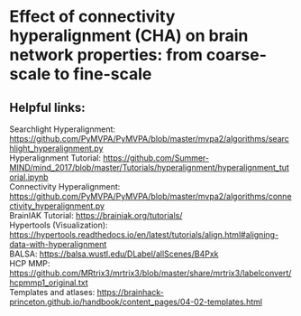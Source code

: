 # Effect of connectivity hyperalignment (CHA) on brain network properties: from coarse-scale to fine-scale

## Helpful links: <br />
Searchlight Hyperalignment: https://github.com/PyMVPA/PyMVPA/blob/master/mvpa2/algorithms/searchlight_hyperalignment.py <br />
Hyperalignment Tutorial: https://github.com/Summer-MIND/mind_2017/blob/master/Tutorials/hyperalignment/hyperalignment_tutorial.ipynb <br />
Connectivity Hyperalignment: https://github.com/PyMVPA/PyMVPA/blob/master/mvpa2/algorithms/connectivity_hyperalignment.py <br />
BrainIAK Tutorial: https://brainiak.org/tutorials/ <br />
Hypertools (Visualization): https://hypertools.readthedocs.io/en/latest/tutorials/align.html#aligning-data-with-hyperalignment <br />
BALSA: https://balsa.wustl.edu/DLabel/allScenes/B4Pxk <br />
HCP MMP: https://github.com/MRtrix3/mrtrix3/blob/master/share/mrtrix3/labelconvert/hcpmmp1_original.txt <br />
Templates and atlases: https://brainhack-princeton.github.io/handbook/content_pages/04-02-templates.html <br />
